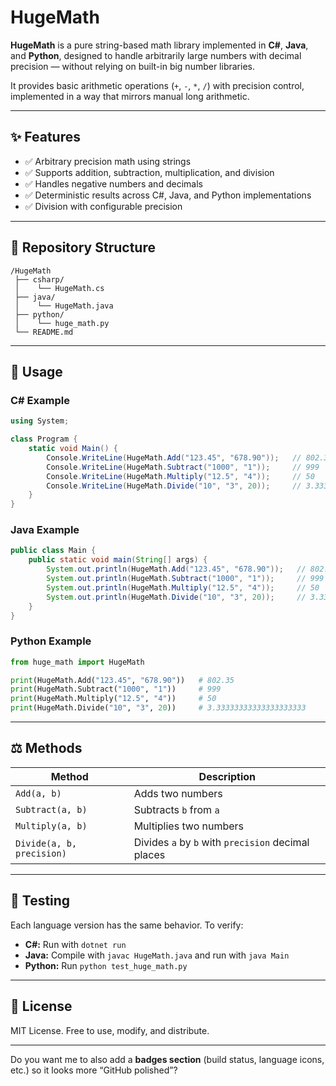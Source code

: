 # HugeMath

**HugeMath** is a pure string-based math library implemented in **C#**, **Java**, and **Python**, designed to handle arbitrarily large numbers with decimal precision — without relying on built-in big number libraries.

It provides basic arithmetic operations (`+`, `-`, `*`, `/`) with precision control, implemented in a way that mirrors manual long arithmetic.

---

## ✨ Features

* ✅ Arbitrary precision math using strings
* ✅ Supports addition, subtraction, multiplication, and division
* ✅ Handles negative numbers and decimals
* ✅ Deterministic results across C#, Java, and Python implementations
* ✅ Division with configurable precision

---

## 📂 Repository Structure

```
/HugeMath
 ├── csharp/
 │    └── HugeMath.cs
 ├── java/
 │    └── HugeMath.java
 ├── python/
 │    └── huge_math.py
 └── README.md
```

---

## 🚀 Usage

### C# Example

```csharp
using System;

class Program {
    static void Main() {
        Console.WriteLine(HugeMath.Add("123.45", "678.90"));   // 802.35
        Console.WriteLine(HugeMath.Subtract("1000", "1"));     // 999
        Console.WriteLine(HugeMath.Multiply("12.5", "4"));     // 50
        Console.WriteLine(HugeMath.Divide("10", "3", 20));     // 3.33333333333333333333
    }
}
```

### Java Example

```java
public class Main {
    public static void main(String[] args) {
        System.out.println(HugeMath.Add("123.45", "678.90"));   // 802.35
        System.out.println(HugeMath.Subtract("1000", "1"));     // 999
        System.out.println(HugeMath.Multiply("12.5", "4"));     // 50
        System.out.println(HugeMath.Divide("10", "3", 20));     // 3.33333333333333333333
    }
}
```

### Python Example

```python
from huge_math import HugeMath

print(HugeMath.Add("123.45", "678.90"))   # 802.35
print(HugeMath.Subtract("1000", "1"))     # 999
print(HugeMath.Multiply("12.5", "4"))     # 50
print(HugeMath.Divide("10", "3", 20))     # 3.33333333333333333333
```

---

## ⚖️ Methods

| Method                    | Description                                        |
| ------------------------- | -------------------------------------------------- |
| `Add(a, b)`               | Adds two numbers                                   |
| `Subtract(a, b)`          | Subtracts `b` from `a`                             |
| `Multiply(a, b)`          | Multiplies two numbers                             |
| `Divide(a, b, precision)` | Divides `a` by `b` with `precision` decimal places |

---

## 🧪 Testing

Each language version has the same behavior. To verify:

* **C#:** Run with `dotnet run`
* **Java:** Compile with `javac HugeMath.java` and run with `java Main`
* **Python:** Run `python test_huge_math.py`

---

## 📜 License

MIT License. Free to use, modify, and distribute.

---

Do you want me to also add a **badges section** (build status, language icons, etc.) so it looks more “GitHub polished”?
